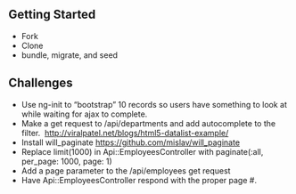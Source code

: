 ## Getting Started
- Fork
- Clone
- bundle, migrate, and seed

## Challenges
- Use ng-init to “bootstrap” 10 records so users have something to look at while waiting for ajax to complete.
- Make a get request to /api/departments and add autocomplete to the filter.  http://viralpatel.net/blogs/html5-datalist-example/ 
- Install will_paginate https://github.com/mislav/will_paginate
- Replace limit(1000) in Api::EmployeesController with paginate(:all, per_page: 1000, page: 1)
- Add a page parameter to the /api/employees get request
- Have Api::EmployeesController respond with the proper page #.
